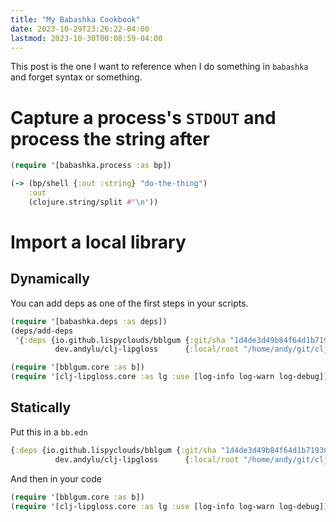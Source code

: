 ```yaml
---
title: "My Babashka Cookbook"
date: 2023-10-29T23:26:22-04:00
lastmod: 2023-10-30T00:08:59-04:00
---
```


This post is the one I want to reference when I do something in `babashka` and forget syntax or
something.

# Capture a process's `STDOUT` and process the string after

```clojure
(require '[babashka.process :as bp])

(-> (bp/shell {:out :string} "do-the-thing")
    :out
    (clojure.string/split #"\n"))
```

# Import a local library

## Dynamically

You can add deps as one of the first steps in your scripts.

```clojure
(require '[babashka.deps :as deps])
(deps/add-deps
 '{:deps {io.github.lispyclouds/bblgum {:git/sha "1d4de3d49b84f64d1b71930fa1161f8d2622a4d9"}
          dev.andylu/clj-lipgloss      {:local/root "/home/andy/git/clj-lipgloss"}}})

(require '[bblgum.core :as b])
(require '[clj-lipgloss.core :as lg :use [log-info log-warn log-debug]])
```

## Statically

Put this in a `bb.edn`

```clojure
{:deps {io.github.lispyclouds/bblgum {:git/sha "1d4de3d49b84f64d1b71930fa1161f8d2622a4d9"}
          dev.andylu/clj-lipgloss      {:local/root "/home/andy/git/clj-lipgloss"}}}
```

And then in your code

```clojure
(require '[bblgum.core :as b])
(require '[clj-lipgloss.core :as lg :use [log-info log-warn log-debug]])
```

